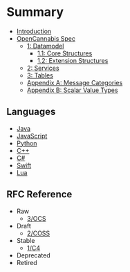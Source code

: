 # Summary

* [Introduction](README.md)
* [OpenCannabis Spec](/3)
    * [1: Datamodel](3/1-Datamodel.md)
        * [1.1: Core Structures](3/2-Core-Structures.md)
        * [1.2: Extension Structures](3/3-Extension-Structures.md)
    * [2: Services](3/4-Services.md)
    * [3: Tables](3/5-Tables.md)
    * [Appendix A: Message Categories](3/XA-Message-Categories.md)
    * [Appendix B: Scalar Value Types](3/XB-Scalar-Value-Types.md)

## Languages

* [Java](https://github.com/OpenCannabis/Java)
* [JavaScript](https://github.com/OpenCannabis/JS)
* [Python](https://github.com/OpenCannabis/Python)
* [C++](https://github.com/OpenCannabis/cpp)
* [C#](https://github.com/OpenCannabis/CSharp)
* [Swift](https://github.com/OpenCannabis/Swift)
* [Lua](https://github.com/OpenCannabis/Lua)

## RFC Reference

* Raw
  * [3/OCS](/3)
* Draft
  * [2/COSS](2/README.md)
* Stable
  * [1/C4](1/README.md)
* Deprecated
* Retired
